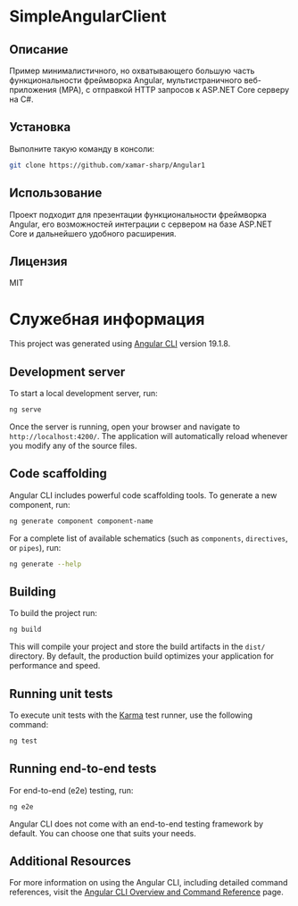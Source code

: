 # SimpleAngularClient

## Описание 

Пример минималистичного, но охватывающего большую часть функциональности фреймворка Angular, мультистраничного веб-приложения (MPA), с отправкой
HTTP запросов к ASP.NET Core серверу на C#.

## Установка

Выполните такую команду в консоли:
```bash
git clone https://github.com/xamar-sharp/Angular1
```

## Использование

Проект подходит для презентации функциональности фреймворка Angular, его возможностей интеграции с сервером на базе ASP.NET Core
и дальнейшего удобного расширения.

## Лицензия

MIT

# Служебная информация

This project was generated using [Angular CLI](https://github.com/angular/angular-cli) version 19.1.8.

## Development server

To start a local development server, run:

```bash
ng serve
```

Once the server is running, open your browser and navigate to `http://localhost:4200/`. The application will automatically reload whenever you modify any of the source files.

## Code scaffolding

Angular CLI includes powerful code scaffolding tools. To generate a new component, run:

```bash
ng generate component component-name
```

For a complete list of available schematics (such as `components`, `directives`, or `pipes`), run:

```bash
ng generate --help
```

## Building

To build the project run:

```bash
ng build
```

This will compile your project and store the build artifacts in the `dist/` directory. By default, the production build optimizes your application for performance and speed.

## Running unit tests

To execute unit tests with the [Karma](https://karma-runner.github.io) test runner, use the following command:

```bash
ng test
```

## Running end-to-end tests

For end-to-end (e2e) testing, run:

```bash
ng e2e
```

Angular CLI does not come with an end-to-end testing framework by default. You can choose one that suits your needs.

## Additional Resources

For more information on using the Angular CLI, including detailed command references, visit the [Angular CLI Overview and Command Reference](https://angular.dev/tools/cli) page.
